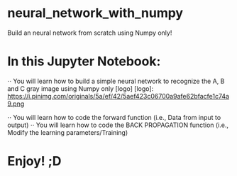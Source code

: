 # neural_network_with_numpy
Build an neural network from scratch using Numpy only!

# In this Jupyter Notebook:
⋅⋅ You will learn how to build a simple neural network to recognize the A, B and C gray image using Numpy only [logo]
[logo]: https://i.pinimg.com/originals/5a/ef/42/5aef423c06700a9afe62bfacfe1c74a9.png

⋅⋅ You will learn how to code the forward function (i.e., Data from input to output)
⋅⋅ You will learn how to code the BACK PROPAGATION function (i.e., Modify the learning parameters/Training)

# Enjoy! ;D
